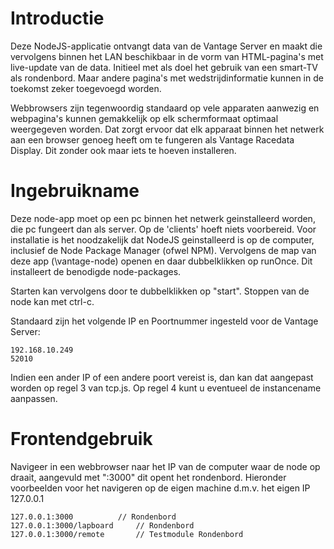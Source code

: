 # Introductie
Deze NodeJS-applicatie ontvangt data van de Vantage Server en maakt die vervolgens binnen het LAN beschikbaar in de vorm van HTML-pagina's met live-update van de data. Initieel met als doel het gebruik van een smart-TV als rondenbord. Maar andere pagina's met wedstrijdinformatie kunnen in de toekomst zeker toegevoegd worden.

Webbrowsers zijn tegenwoordig standaard op vele apparaten aanwezig en webpagina's kunnen gemakkelijk op elk schermformaat optimaal weergegeven worden. Dat zorgt ervoor dat elk apparaat binnen het netwerk aan een browser genoeg heeft om te fungeren als Vantage Racedata Display. Dit zonder ook maar iets te hoeven installeren.

# Ingebruikname
Deze node-app moet op een pc binnen het netwerk geinstalleerd worden, die pc fungeert dan als server. Op de 'clients' hoeft niets voorbereid. Voor installatie is het noodzakelijk dat NodeJS geinstalleerd is op de computer, inclusief de Node Package Manager (ofwel NPM). Vervolgens de map van deze app (\vantage-node) openen en daar dubbelklikken op runOnce. Dit installeert de benodigde node-packages.

Starten kan vervolgens door te dubbelklikken op "start". Stoppen van de node kan met ctrl-c.

Standaard zijn het volgende IP en Poortnummer ingesteld voor de Vantage Server:

	192.168.10.249
	52010
	
Indien een ander IP of een andere poort vereist is, dan kan dat aangepast worden op regel 3 van tcp.js. Op regel 4 kunt u eventueel de instancename aanpassen.

# Frontendgebruik
Navigeer in een webbrowser naar het IP van de computer waar de node op draait, aangevuld met ":3000" dit opent het rondenbord. Hieronder voorbeelden voor het navigeren op de eigen machine d.m.v. het eigen IP 127.0.0.1

	127.0.0.1:3000			// Rondenbord
	127.0.0.1:3000/lapboard		// Rondenbord
	127.0.0.1:3000/remote		// Testmodule Rondenbord
